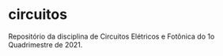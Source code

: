 # circuitos
Repositório da disciplina de Circuitos Elétricos e Fotônica do 1o Quadrimestre de 2021.
